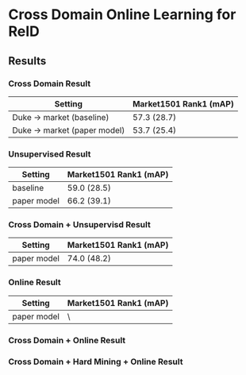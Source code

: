 # Cross Domain Online Learning for ReID

## Results

### Cross Domain Result

|Setting | Market1501 Rank1 (mAP)|
| - | - |
|Duke -> market (baseline) | 57.3 (28.7) |
|Duke -> market (paper model) | 53.7 (25.4) |

### Unsupervised Result

|Setting | Market1501 Rank1 (mAP)|
| - | - |
|baseline | 59.0 (28.5) |
|paper model | 66.2 (39.1) |


### Cross Domain + Unsupervisd Result

|Setting | Market1501 Rank1 (mAP)|
| - | - |
|paper model | 74.0 (48.2) |


### Online Result

|Setting | Market1501 Rank1 (mAP)|
| - | - |
|paper model | \ |


### Cross Domain + Online Result


### Cross Domain + Hard Mining + Online Result

